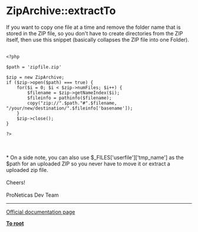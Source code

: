 # ZipArchive::extractTo



If you want to copy one file at a time and remove the folder name that is stored in the ZIP file, so you don&apos;t have to create directories from the ZIP itself, then use this snippet (basically collapses the ZIP file into one Folder).<br><br>

```
<?php

$path = 'zipfile.zip'

$zip = new ZipArchive;
if ($zip->open($path) === true) {
    for($i = 0; $i < $zip->numFiles; $i++) {
        $filename = $zip->getNameIndex($i);
        $fileinfo = pathinfo($filename);
        copy("zip://".$path."#".$filename, "/your/new/destination/".$fileinfo['basename']);
    }                   
    $zip->close();                   
}

?>
```
<br><br>* On a side note, you can also use $_FILES[&apos;userfile&apos;][&apos;tmp_name&apos;] as the $path for an uploaded ZIP so you never have to move it or extract a uploaded zip file.<br><br>Cheers!<br><br>ProNeticas Dev Team  

---

[Official documentation page](https://www.php.net/manual/en/ziparchive.extractto.php)

**[To root](/README.md)**